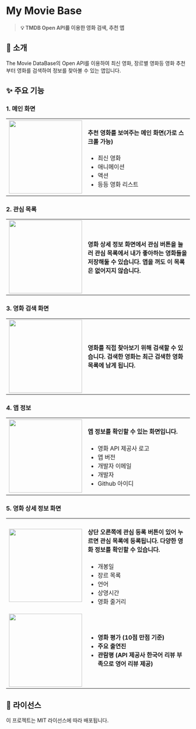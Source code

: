 # **My Movie Base**

> **💡 TMDB Open API를 이용한 영화 검색, 추천 앱**

## **📱 소개**
The Movie DataBase의 Open API를 이용하여 최신 영화, 장르별 영화등 영화 추천부터 영화를 검색하여 정보를 찾아볼 수 있는 앱입니다.

## **✨ 주요 기능**

### **1. 메인 화면**
<table width="100%">
  <tr>
    <td width="40%" align="center">
      <img src="https://github.com/user-attachments/assets/009ad09e-94fd-4f73-9aec-6d5ce3daa661" width="200"/>
    </td>
    <td width="60%">
      <h4>추천 영화를 보여주는 메인 화면(가로 스크롤 가능)</h4>
      <ul>
        <li>최신 영화</li>
        <li>애니메이션</li>
        <li>액션</li>
        <li>등등 영화 리스트</li>
      </ul>
    </td>
  </tr>
</table>

### **2. 관심 목록**
<table width="100%">
  <tr>
    <td width="40%" align="center">
      <img src="https://github.com/user-attachments/assets/b946e1b5-e772-4589-afe3-59fadbc7a595" width="200"/>
    </td>
    <td width="60%">
      <h4>영화 상세 정보 화면에서 관심 버튼을 눌러 관심 목록에서 내가 좋아하는 영화들을 저장해둘 수 있습니다. 앱을 꺼도 이 목록은 없어지지 않습니다.</h4>
    </td>
  </tr>
</table>

### **3. 영화 검색 화면**
<table width="100%">
  <tr>
    <td width="40%" align="center">
      <img src="https://github.com/user-attachments/assets/1fe50f2c-d42f-4121-a584-a1841cd59673" width="200"/>
    </td>
    <td width="60%">
      <h4>영화를 직접 찾아보기 위해 검색할 수 있습니다. 검색한 영화는 최근 검색한 영화 목록에 남게 됩니다.</h4>
    </td>
  </tr>
</table>

### **4. 앱 정보**
<table width="100%">
  <tr>
    <td width="40%" align="center">
      <img src="https://github.com/user-attachments/assets/4ad649e4-78eb-4678-b407-2cd7f2759ae8" width="200"/>
    </td>
    <td width="60%">
      <h4>앱 정보를 확인할 수 있는 화면입니다.</h4>
      <ul>
        <li>영화 API 제공사 로고</li>
        <li>앱 버전</li>
        <li>개발자 이메일</li>
        <li>개발자</li>
        <li>Github 아이디</li>
      </ul>
    </td>
  </tr>
</table>

### **5. 영화 상세 정보 화면**
<table width="100%">
  <tr>
    <td width="40%" align="center">
      <img src="https://github.com/user-attachments/assets/828ff085-bfdc-4f2a-98fc-1fbb34760853" width="200"/>
    </td>
    <td width="60%">
      <h4>상단 오른쪽에 관심 등록 버튼이 있어 누르면 관심 목록에 등록됩니다. 다양한 영화 정보를 확인할 수 있습니다.</h4>
      <ul>
        <li>개봉일</li>
        <li>장르 목록</li>
        <li>언어</li>
        <li>상영시간</li>
        <li>영화 줄거리</li>
      </ul>
    </td>
  </tr>
  <tr>
    <td width="40%" align="center">
      <img src="https://github.com/user-attachments/assets/6999413a-4518-42fc-a2ca-7b5e11888d53" width="200"/>
    </td>
    <td width="60%">
      <h4>
      <ul>
        <li>영화 평가 (10점 만점 기준)</li>
        <li>주요 출연진</li>
        <li>관람평 (API 제공사 한국어 리뷰 부족으로 영어 리뷰 제공)</li>
      </ul>
    </td>
      </h4>
    </td>
  </tr>
</table>

## **📝 라이선스**
이 프로젝트는 MIT 라이선스에 따라 배포됩니다.